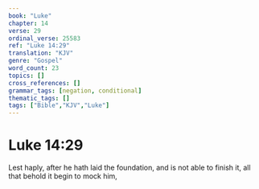 ```yaml
---
book: "Luke"
chapter: 14
verse: 29
ordinal_verse: 25583
ref: "Luke 14:29"
translation: "KJV"
genre: "Gospel"
word_count: 23
topics: []
cross_references: []
grammar_tags: [negation, conditional]
thematic_tags: []
tags: ["Bible","KJV","Luke"]
---
```


# Luke 14:29

Lest haply, after he hath laid the foundation, and is not able to finish it, all that behold it begin to mock him,
